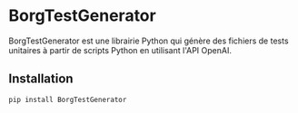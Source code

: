 # BorgTestGenerator

BorgTestGenerator est une librairie Python qui génère des fichiers de tests unitaires à partir de scripts Python en utilisant l'API OpenAI.

## Installation

```bash
pip install BorgTestGenerator
```